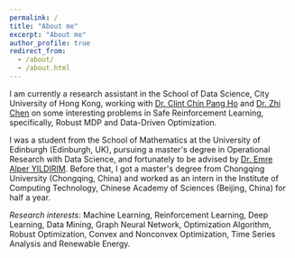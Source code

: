 ```yaml
---
permalink: /
title: "About me"
excerpt: "About me"
author_profile: true
redirect_from: 
  - /about/
  - /about.html
---
```


I am currently a research assistant in the School of Data Science, City University of Hong Kong, working with [Dr. Clint Chin Pang Ho](https://sites.google.com/view/clint-chin-pang-ho/home) and [Dr. Zhi Chen](https://sites.google.com/view/z-chen/home) on some interesting problems in Safe Reinforcement Learning, specifically, Robust MDP and Data-Driven Optimization. 

I was a student from the School of Mathematics at the University of Edinburgh (Edinburgh, UK), pursuing a master's degree in Operational Research with Data Science, and fortunately to be advised by [Dr. Emre Alper YILDIRIM](https://www.maths.ed.ac.uk/~yildirim/index.html). Before that, I got a master's degree from Chongqing University (Chongqing, China) and worked as an intern in the Institute of Computing Technology, Chinese Academy of Sciences (Beijing, China) for half a year.

*Research interests*: Machine Learning, Reinforcement Learning, Deep Learning, Data Mining, Graph Neural Network, Optimization Algorithm, Robust Optimization, Convex and Nonconvex Optimization, Time Series Analysis and Renewable Energy.


<!---
Getting started
======
1. Register a GitHub account if you don't have one and confirm your e-mail (required!)
1. Fork [this repository](https://github.com/academicpages/academicpages.github.io) by clicking the "fork" button in the top right. 
1. Go to the repository's settings (rightmost item in the tabs that start with "Code", should be below "Unwatch"). Rename the repository "[your GitHub username].github.io", which will also be your website's URL.

**Markdown generator**

I have also created [a set of Jupyter notebooks](https://github.com/academicpages/academicpages.github.io/tree/master/markdown_generator
) that converts a CSV containing structured data about talks or presentations into individual markdown files that will be properly formatted for the academicpages template. 

How to edit your site's GitHub repository
------
Many people use a git client to create files on their local computer and then push them to GitHub's servers. If you are not familiar with git, you can directly edit these configuration and markdown files directly in the github.com interface. Navigate to a file (like [this one]

Example: editing a markdown file for a talk
![Editing a markdown file for a talk](/images/editing-talk.png)
-->
